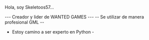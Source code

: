 Hola, soy Skeletoos57...

--- Creador y lider de WANTED GAMES ---
-- Se utilizar de manera profesional GML --
- Estoy camino a ser experto en Python -

